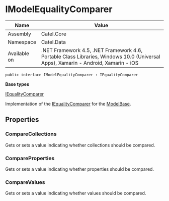 

# IModelEqualityComparer

Name|Value
---|---
Assembly|Catel.Core
Namespace|Catel.Data
Available on|.NET Framework 4.5, .NET Framework 4.6, Portable Class Libraries, Windows 10.0 (Universal Apps), Xamarin - Android, Xamarin - iOS

```
public interface IModelEqualityComparer : IEqualityComparer
```

**Base types**

[IEqualityComparer]()


Implementation of the [IEqualityComparer](#) for the [ModelBase](#).



## Properties

### CompareCollections

Gets or sets a value indicating whether collections should be compared.



### CompareProperties

Gets or sets a value indicating whether properties should be compared.



### CompareValues

Gets or sets a value indicating whether values should be compared.



